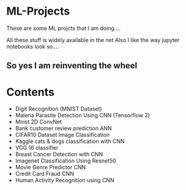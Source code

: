 # ML-Projects

These are some ML projcts that I am doing....

All these stuff is widely available in the net
Also I like the way jupyter notebooks look so....

## So yes I am reinventing the wheel

# Contents
- Digit Recognition (MNIST Dataset)
- Maleria Parasite Detection Using CNN (Tensorflow 2)
- Mnist 2D ConvNet 
- Bank customer review prediction ANN
- CIFAR10 Dataset Image Classification 
- Kaggle cats & dogs classification with CNN
- VGG 16 classifier
- Breast Cancer Detection with CNN
- Imagenet Classification Using Resnet50
- Movie Genre Predictor CNN
- Credit Card Fraud CNN
- Human Activity Recognition using CNN 
